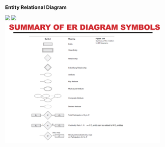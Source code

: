 ### Entity Relational Diagram

![](https://i.stack.imgur.com/9tvIZ.gif)
![](https://i.stack.imgur.com/5uwcF.png)
![](erd.png)